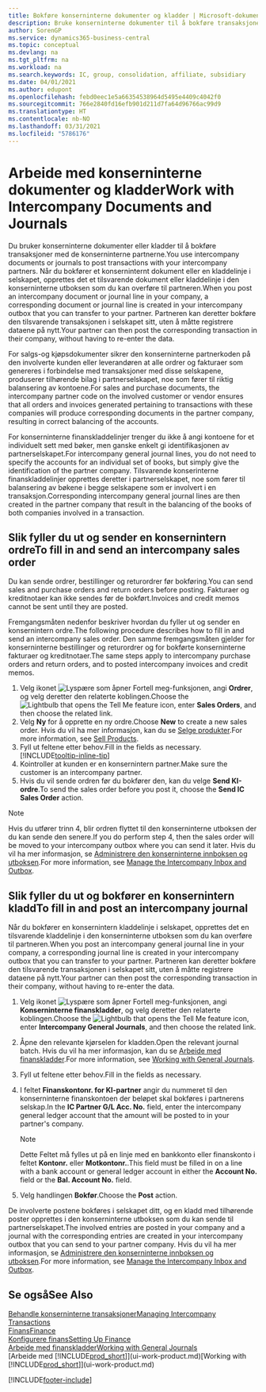 ```yaml
---
title: Bokføre konserninterne dokumenter og kladder | Microsoft-dokumentasjon
description: Bruke konserninterne dokumenter til å bokføre transaksjoner med de konserninterne partnerne.
author: SorenGP
ms.service: dynamics365-business-central
ms.topic: conceptual
ms.devlang: na
ms.tgt_pltfrm: na
ms.workload: na
ms.search.keywords: IC, group, consolidation, affiliate, subsidiary
ms.date: 04/01/2021
ms.author: edupont
ms.openlocfilehash: febd0eec1e5a66354538964d5495e4409c4042f0
ms.sourcegitcommit: 766e2840fd16efb901d211d7fa64d96766ac99d9
ms.translationtype: HT
ms.contentlocale: nb-NO
ms.lasthandoff: 03/31/2021
ms.locfileid: "5786176"
---
```

# <a name="work-with-intercompany-documents-and-journals"></a><span data-ttu-id="9505e-103">Arbeide med konserninterne dokumenter og kladder</span><span class="sxs-lookup"><span data-stu-id="9505e-103">Work with Intercompany Documents and Journals</span></span>
<span data-ttu-id="9505e-104">Du bruker konserninterne dokumenter eller kladder til å bokføre transaksjoner med de konserninterne partnerne.</span><span class="sxs-lookup"><span data-stu-id="9505e-104">You use intercompany documents or journals to post transactions with your intercompany partners.</span></span> <span data-ttu-id="9505e-105">Når du bokfører et konserninternt dokument eller en kladdelinje i selskapet, opprettes det et tilsvarende dokument eller kladdelinje i den konserninterne utboksen som du kan overføre til partneren.</span><span class="sxs-lookup"><span data-stu-id="9505e-105">When you post an intercompany document or journal line in your company, a corresponding document or journal line is created in your intercompany outbox that you can transfer to your partner.</span></span> <span data-ttu-id="9505e-106">Partneren kan deretter bokføre den tilsvarende transaksjonen i selskapet sitt, uten å måtte registrere dataene på nytt.</span><span class="sxs-lookup"><span data-stu-id="9505e-106">Your partner can then post the corresponding transaction in their company, without having to re-enter the data.</span></span>

<span data-ttu-id="9505e-107">For salgs-og kjøpsdokumenter sikrer den konserninterne partnerkoden på den involverte kunden eller leverandøren at alle ordrer og fakturaer som genereres i forbindelse med transaksjoner med disse selskapene, produserer tilhørende bilag i partnerselskapet, noe som fører til riktig balansering av kontoene.</span><span class="sxs-lookup"><span data-stu-id="9505e-107">For sales and purchase documents, the intercompany partner code on the involved customer or vendor ensures that all orders and invoices generated pertaining to transactions with these companies will produce corresponding documents in the partner company, resulting in correct balancing of the accounts.</span></span>

<span data-ttu-id="9505e-108">For konserninterne finanskladdelinjer trenger du ikke å angi kontoene for et individuelt sett med bøker, men ganske enkelt gi identifikasjonen av partnerselskapet.</span><span class="sxs-lookup"><span data-stu-id="9505e-108">For intercompany general journal lines, you do not need to specify the accounts for an individual set of books, but simply give the identification of the partner company.</span></span> <span data-ttu-id="9505e-109">Tilsvarende konserinterne finanskladdelinjer opprettes deretter i partnerselskapet, noe som fører til balansering av bøkene i begge selskapene som er involvert i en transaksjon.</span><span class="sxs-lookup"><span data-stu-id="9505e-109">Corresponding intercompany general journal lines are then created in the partner company that result in the balancing of the books of both companies involved in a transaction.</span></span>

## <a name="to-fill-in-and-send-an-intercompany-sales-order"></a><span data-ttu-id="9505e-110">Slik fyller du ut og sender en konsernintern ordre</span><span class="sxs-lookup"><span data-stu-id="9505e-110">To fill in and send an intercompany sales order</span></span>
<span data-ttu-id="9505e-111">Du kan sende ordrer, bestillinger og returordrer før bokføring.</span><span class="sxs-lookup"><span data-stu-id="9505e-111">You can send sales and purchase orders and return orders before posting.</span></span> <span data-ttu-id="9505e-112">Fakturaer og kreditnotaer kan ikke sendes før de bokført.</span><span class="sxs-lookup"><span data-stu-id="9505e-112">Invoices and credit memos cannot be sent until they are posted.</span></span>

<span data-ttu-id="9505e-113">Fremgangsmåten nedenfor beskriver hvordan du fyller ut og sender en konsernintern ordre.</span><span class="sxs-lookup"><span data-stu-id="9505e-113">The following procedure describes how to fill in and send an intercompany sales order.</span></span> <span data-ttu-id="9505e-114">Den samme fremgangsmåten gjelder for konserninterne bestillinger og returordrer og for bokførte konserninterne fakturaer og kreditnotaer.</span><span class="sxs-lookup"><span data-stu-id="9505e-114">The same steps apply to intercompany purchase orders and return orders, and to posted intercompany invoices and credit memos.</span></span>  

1. <span data-ttu-id="9505e-115">Velg ikonet ![Lyspære som åpner Fortell meg-funksjonen](media/ui-search/search_small.png "Fortell hva du vil gjøre"), angi **Ordrer**, og velg deretter den relaterte koblingen.</span><span class="sxs-lookup"><span data-stu-id="9505e-115">Choose the ![Lightbulb that opens the Tell Me feature](media/ui-search/search_small.png "Tell me what you want to do") icon, enter **Sales Orders**, and then choose the related link.</span></span>  
2. <span data-ttu-id="9505e-116">Velg **Ny** for å opprette en ny ordre.</span><span class="sxs-lookup"><span data-stu-id="9505e-116">Choose **New** to create a new sales order.</span></span> <span data-ttu-id="9505e-117">Hvis du vil ha mer informasjon, kan du se [Selge produkter](sales-how-sell-products.md).</span><span class="sxs-lookup"><span data-stu-id="9505e-117">For more information, see [Sell Products](sales-how-sell-products.md).</span></span>  
3. <span data-ttu-id="9505e-118">Fyll ut feltene etter behov.</span><span class="sxs-lookup"><span data-stu-id="9505e-118">Fill in the fields as necessary.</span></span> [!INCLUDE[tooltip-inline-tip](includes/tooltip-inline-tip_md.md)]
4. <span data-ttu-id="9505e-119">Kointroller at kunden er en konsernintern partner.</span><span class="sxs-lookup"><span data-stu-id="9505e-119">Make sure the customer is an intercompany partner.</span></span>
5. <span data-ttu-id="9505e-120">Hvis du vil sende ordren før du bokfører den, kan du velge **Send KI-ordre**.</span><span class="sxs-lookup"><span data-stu-id="9505e-120">To send the sales order before you post it, choose the **Send IC Sales Order** action.</span></span>

> [!NOTE]
> <span data-ttu-id="9505e-121">Hvis du utfører trinn 4, blir ordren flyttet til den konserninterne utboksen der du kan sende den senere.</span><span class="sxs-lookup"><span data-stu-id="9505e-121">If you do perform step 4, then the sales order will be moved to your intercompany outbox where you can send it later.</span></span> <span data-ttu-id="9505e-122">Hvis du vil ha mer informasjon, se [Administrere den konserninterne innboksen og utboksen](intercompany-how-manage-intercompany-inbox.md).</span><span class="sxs-lookup"><span data-stu-id="9505e-122">For more information, see [Manage the Intercompany Inbox and Outbox](intercompany-how-manage-intercompany-inbox.md).</span></span>

## <a name="to-fill-in-and-post-an-intercompany-journal"></a><span data-ttu-id="9505e-123">Slik fyller du ut og bokfører en konsernintern kladd</span><span class="sxs-lookup"><span data-stu-id="9505e-123">To fill in and post an intercompany journal</span></span>
<span data-ttu-id="9505e-124">Når du bokfører en konsernintern kladdelinje i selskapet, opprettes det en tilsvarende kladdelinje i den konserninterne utboksen som du kan overføre til partneren.</span><span class="sxs-lookup"><span data-stu-id="9505e-124">When you post an intercompany general journal line in your company, a corresponding journal line is created in your intercompany outbox that you can transfer to your partner.</span></span> <span data-ttu-id="9505e-125">Partneren kan deretter bokføre den tilsvarende transaksjonen i selskapet sitt, uten å måtte registrere dataene på nytt.</span><span class="sxs-lookup"><span data-stu-id="9505e-125">Your partner can then post the corresponding transaction in their company, without having to re-enter the data.</span></span>

1. <span data-ttu-id="9505e-126">Velg ikonet ![Lyspære som åpner Fortell meg-funksjonen](media/ui-search/search_small.png "Fortell hva du vil gjøre"), angi **Konserninterne finanskladder**, og velg deretter den relaterte koblingen.</span><span class="sxs-lookup"><span data-stu-id="9505e-126">Choose the ![Lightbulb that opens the Tell Me feature](media/ui-search/search_small.png "Tell me what you want to do") icon, enter **Intercompany General Journals**, and then choose the related link.</span></span>  
2. <span data-ttu-id="9505e-127">Åpne den relevante kjørselen for kladden.</span><span class="sxs-lookup"><span data-stu-id="9505e-127">Open the relevant journal batch.</span></span> <span data-ttu-id="9505e-128">Hvis du vil ha mer informasjon, kan du se [Arbeide med finanskladder](ui-work-general-journals.md).</span><span class="sxs-lookup"><span data-stu-id="9505e-128">For more information, see [Working with General Journals](ui-work-general-journals.md).</span></span>
3. <span data-ttu-id="9505e-129">Fyll ut feltene etter behov.</span><span class="sxs-lookup"><span data-stu-id="9505e-129">Fill in the fields as necessary.</span></span>
4. <span data-ttu-id="9505e-130">I feltet **Finanskontonr. for KI-partner** angir du nummeret til den konserninterne finanskontoen der beløpet skal bokføres i partnerens selskap.</span><span class="sxs-lookup"><span data-stu-id="9505e-130">In the **IC Partner G/L Acc. No.** field, enter the intercompany general ledger account that the amount will be posted to in your partner's company.</span></span>

    > [!NOTE]
    > <span data-ttu-id="9505e-131">Dette Feltet må fylles ut på en linje med en bankkonto eller finanskonto i feltet **Kontonr.** eller **Motkontonr.**.</span><span class="sxs-lookup"><span data-stu-id="9505e-131">This field must be filled in on a line with a bank account or general ledger account in either the **Account No.** field or the **Bal. Account No.** field.</span></span>  
5. <span data-ttu-id="9505e-132">Velg handlingen **Bokfør**.</span><span class="sxs-lookup"><span data-stu-id="9505e-132">Choose the **Post** action.</span></span>

<span data-ttu-id="9505e-133">De involverte postene bokføres i selskapet ditt, og en kladd med tilhørende poster opprettes i den konserninterne utboksen som du kan sende til partnerselskapet.</span><span class="sxs-lookup"><span data-stu-id="9505e-133">The involved entries are posted in your company and a journal with the corresponding entries are created in your intercompany outbox that you can send to your partner company.</span></span> <span data-ttu-id="9505e-134">Hvis du vil ha mer informasjon, se [Administrere den konserninterne innboksen og utboksen](intercompany-how-manage-intercompany-inbox.md).</span><span class="sxs-lookup"><span data-stu-id="9505e-134">For more information, see [Manage the Intercompany Inbox and Outbox](intercompany-how-manage-intercompany-inbox.md).</span></span>

## <a name="see-also"></a><span data-ttu-id="9505e-135">Se også</span><span class="sxs-lookup"><span data-stu-id="9505e-135">See Also</span></span>
[<span data-ttu-id="9505e-136">Behandle konserninterne transaksjoner</span><span class="sxs-lookup"><span data-stu-id="9505e-136">Managing Intercompany Transactions</span></span>](intercompany-manage.md)  
[<span data-ttu-id="9505e-137">Finans</span><span class="sxs-lookup"><span data-stu-id="9505e-137">Finance</span></span>](finance.md)  
[<span data-ttu-id="9505e-138">Konfigurere finans</span><span class="sxs-lookup"><span data-stu-id="9505e-138">Setting Up Finance</span></span>](finance-setup-finance.md)  
[<span data-ttu-id="9505e-139">Arbeide med finanskladder</span><span class="sxs-lookup"><span data-stu-id="9505e-139">Working with General Journals</span></span>](ui-work-general-journals.md)  
<span data-ttu-id="9505e-140">[Arbeide med [!INCLUDE[prod_short](includes/prod_short.md)]](ui-work-product.md)</span><span class="sxs-lookup"><span data-stu-id="9505e-140">[Working with [!INCLUDE[prod_short](includes/prod_short.md)]](ui-work-product.md)</span></span>


[!INCLUDE[footer-include](includes/footer-banner.md)]